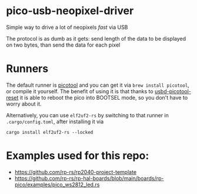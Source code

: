 # pico-usb-neopixel-driver
Simple way to drive a lot of neopixels *fast* via USB

The protocol is as dumb as it gets: send length of the data to be displayed on two bytes, than send the data for each pixel

# Runners
The default runner is [picotool](https://github.com/raspberrypi/picotool) and you can get it via `brew install picotool`, or compile it yourself. The benefit of using it is that thanks to [usbd-picotool-reset](https://github.com/ithinuel/usbd-picotool-reset) it is able to reboot the pico into BOOTSEL mode, so you don't have to worry about it.

Alternatively, you can use `elf2uf2-rs` by switching to that runner in `.cargo/config.toml`, after installing it via
```
cargo install elf2uf2-rs --locked
```

# Examples used for this repo:
- https://github.com/rp-rs/rp2040-project-template
- https://github.com/rp-rs/rp-hal-boards/blob/main/boards/rp-pico/examples/pico_ws2812_led.rs